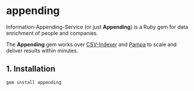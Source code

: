 # appending

Information-Appending-Service (or just **Appending**) is a Ruby gem for data enrichment of people and companies. 

The **Appending** gem works over [CSV-Indexer](https://github.com/leandrosardi/csv-indexer) and [Pampa](https://github.com/leandrosardi/pampa) to scale and deliver results within minutes.


## 1. Installation

```bash
gem install appending
```